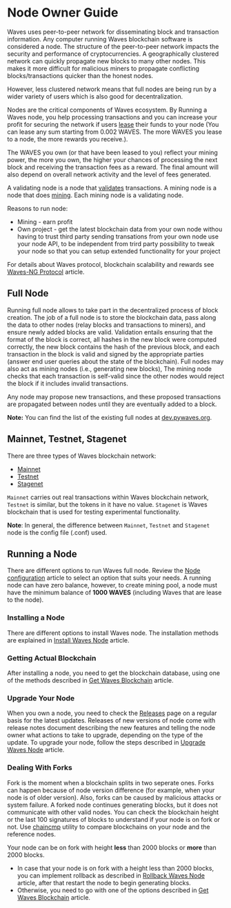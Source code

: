 # Node Owner Guide

Waves uses peer-to-peer network for disseminating block and transaction information. Any computer running Waves blockchain software is considered a node. The structure of the peer-to-peer network impacts the security and performance of cryptocurrencies. A geographically clustered network can quickly propagate new blocks to many other nodes. This makes it more difficult for malicious miners to propagate conflicting blocks/transactions quicker than the honest nodes.

However, less clustered network means that full nodes are being run by a wider variety of users which is also good for decentralization.

Nodes are the critical components of Waves ecosystem. By Running a Waves node, you help processing transactions and you can increase your profit for securing the network if users [lease](/en/blockchain/leasing) their funds to your node \(You can lease any sum starting from 0.002 WAVES. The more WAVES you lease to a node, the more rewards you receive.\).

The WAVES you own \(or that have been leased to you\) reflect your mining power, the more you own, the higher your chances of processing the next block and receiving the transaction fees as a reward. The final amount will also depend on overall network activity and the level of fees generated.

A validating node is a node that [validates](en/blockchain/transaction/transaction-validation) transactions. A mining node is a node that does [mining](/en/blockchain/mining). Each mining node is a validating node.

Reasons to run node:

* Mining - earn profit
* Own project - get the latest blockchain data from your own node withou having to trust third party
sending transations from your own node
use your node API, to be independent from trird party
possibility to tweak your node so that you can setup extended functionality for your project

For details about Waves protocol, blockchain scalability and rewards see [Waves-NG Protocol](/en/blockchain/waves-protocol/waves-ng-protocol) article.

## Full Node

Running full node allows to take part in the decentralized process of block creation. The job of a full node is to store the blockchain data, pass along the data to other nodes (relay blocks and transactions to miners), and ensure newly added blocks are valid. Validation entails ensuring that the format of the block is correct, all hashes in the new block were computed correctly, the new block contains the hash of the previous block, and each transaction in the block is valid and signed by the appropriate parties (answer end user queries about the state of the blockchain). Full nodes may also act as mining nodes \(i.e., generating new blocks\), The mining node checks that each transaction is self-valid since the other nodes would reject the block if it includes invalid transactions.

Any node may propose new transactions, and these proposed transactions are propagated between nodes until they are eventually added to a block.

**Note:** You can find the list of the existing full nodes at [dev.pywaves.org](http://dev.pywaves.org/generators/).

## Mainnet, Testnet, Stagenet

There are three types of Waves blockchain network:

* [Mainnet](/en/blockchain/blockchain-network/main-network)
* [Testnet](/en/blockchain/blockchain-network/test-network)
* [Stagenet](/en/blockchain/blockchain-network/stage-network)

`Mainnet` carries out real transactions within Waves blockchain network, `Testnet` is similar, but the tokens in it have no value. `Stagenet` is Waves blockchain that is used for testing experimental functionality.

**Note**: In general, the difference between `Mainnet`, `Testnet` and `Stagenet` node is the config file (.conf) used.

## Running a Node

There are different options to run Waves full node. Review the [Node configuration](/en/waves-node/node-configuration) article to select an option that suits your needs. A running node can have zero balance, however, to create mining pool, a node must have the minimum balance of **1000 WAVES** (including Waves that are lease to the node).

### Installing a Node

There are different options to install Waves node. The installation methods are explained in [Install Waves Node](/en/waves-node/how-to-install-a-node/how-to-install-a-node) article.

### Getting Actual Blockchain

After installing a node, you need to get the blockchain database, using one of the methods described in [Get Waves Blockchain](/en/waves-node/options-for-getting-actual-blockchain) article.

### Upgrade Your Node

When you own a node, you need to check the [Releases](https://github.com/wavesplatform/Waves/releases/) page on a regular basis for the latest updates. Releases of new versions of node come with release notes document describing the new features and telling the node owner what actions to take to upgrade, depending on the type of the update.
To upgrade your node, follow the steps described in [Upgrade Waves Node](/en/waves-node/upgrading) article.

### Dealing With Forks

Fork is the moment when a blockchain splits in two seperate ones. Forks can happen because of node version difference (for example, when your node is of older version). Also, forks can be caused by malicious attacks or system failure. A forked node continues generating blocks, but it does not communicate with other valid nodes.
You can check the blockchain height or the last 100 signatures of blocks to understand if your node is on fork or not. Use [chaincmp](https://github.com/wavesplatform/gowaves/releases/tag/v0.1.2) utility to compare blockchains on your node and the reference nodes.

Your node can be on fork with height **less** than 2000 blocks or **more** than 2000 blocks.

* In case that your node is on fork with a height less than 2000 blocks, you can implement rollback as described in [Rollback Waves Node](/en/waves-node/how-to-rollback-a-node) article, after that restart the node to begin generating blocks.
* Otherwise, you need to go with one of the options described in [Get Waves Blockchain](/en/waves-node/options-for-getting-actual-blockchain) article.
